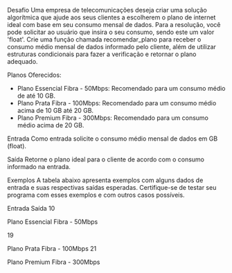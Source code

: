 Desafio
Uma empresa de telecomunicações deseja criar uma solução algorítmica que ajude aos seus clientes a escolherem o plano de internet ideal com base em seu consumo mensal de dados. Para a resolução, você pode solicitar ao usuário que insira o seu consumo, sendo este um valor 'float'. Crie uma função chamada recomendar_plano para receber o consumo médio mensal de dados informado pelo cliente, além de utilizar estruturas condicionais para fazer a verificação e retornar o plano adequado.

Planos Oferecidos:

- Plano Essencial Fibra - 50Mbps: Recomendado para um consumo médio de até 10 GB.
- Plano Prata Fibra - 100Mbps: Recomendado para um consumo médio acima de 10 GB até 20 GB.
- Plano Premium Fibra - 300Mbps: Recomendado para um consumo médio acima de 20 GB.

Entrada
Como entrada solicite o consumo médio mensal de dados em GB (float).

Saída
Retorne o plano ideal para o cliente de acordo com o consumo informado na entrada.

Exemplos
A tabela abaixo apresenta exemplos com alguns dados de entrada e suas respectivas saídas esperadas. Certifique-se de testar seu programa com esses exemplos e com outros casos possíveis.

Entrada	Saída
10

Plano Essencial Fibra - 50Mbps

19

Plano Prata Fibra - 100Mbps
21

Plano Premium Fibra - 300Mbps